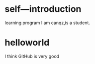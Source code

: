 # self—introduction
learning program
I am canqz,is a student.
# helloworld
I think GitHub is very good
